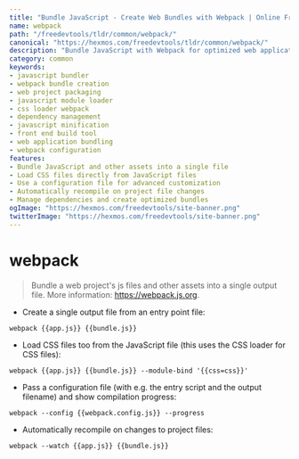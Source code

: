```yaml
---
title: "Bundle JavaScript - Create Web Bundles with Webpack | Online Free DevTools by Hexmos"
name: webpack
path: "/freedevtools/tldr/common/webpack/"
canonical: "https://hexmos.com/freedevtools/tldr/common/webpack/"
description: "Bundle JavaScript with Webpack for optimized web applications. Minify, transpile, and manage dependencies using command line. Free online tool, no registration required."
category: common
keywords:
- javascript bundler
- webpack bundle creation
- web project packaging
- javascript module loader
- css loader webpack
- dependency management
- javascript minification
- front end build tool
- web application bundling
- webpack configuration
features:
- Bundle JavaScript and other assets into a single file
- Load CSS files directly from JavaScript files
- Use a configuration file for advanced customization
- Automatically recompile on project file changes
- Manage dependencies and create optimized bundles
ogImage: "https://hexmos.com/freedevtools/site-banner.png"
twitterImage: "https://hexmos.com/freedevtools/site-banner.png"
---
```


# webpack

> Bundle a web project's js files and other assets into a single output file.
> More information: <https://webpack.js.org>.

- Create a single output file from an entry point file:

`webpack {{app.js}} {{bundle.js}}`

- Load CSS files too from the JavaScript file (this uses the CSS loader for CSS files):

`webpack {{app.js}} {{bundle.js}} --module-bind '{{css=css}}'`

- Pass a configuration file (with e.g. the entry script and the output filename) and show compilation progress:

`webpack --config {{webpack.config.js}} --progress`

- Automatically recompile on changes to project files:

`webpack --watch {{app.js}} {{bundle.js}}`
